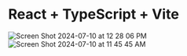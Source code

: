 # React + TypeScript + Vite

![Screen Shot 2024-07-10 at 12 28 06 PM](https://github.com/user-attachments/assets/97c7fc72-2a69-45ea-a878-b865f024c9ff)
![Screen Shot 2024-07-10 at 11 45 45 AM](https://github.com/user-attachments/assets/681b50ff-406a-4f67-982d-6058c1876d2d)
